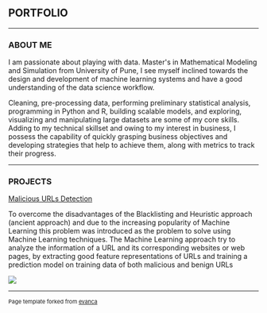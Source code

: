 ## PORTFOLIO 

---


### ABOUT ME 

I am passionate about playing with data. Master's in Mathematical Modeling and Simulation from University of Pune, I see myself inclined towards the design and development of machine learning systems and have a good understanding of the data science workflow.

Cleaning, pre-processing data, performing preliminary statistical analysis, programming in Python and R, building scalable models, and exploring, visualizing and manipulating large datasets are some of my core skills. Adding to my technical skillset and owing to my interest in business, I possess the capability of quickly grasping business objectives and developing strategies that help to achieve them, along with metrics to track their progress.

---

### PROJECTS 

[Malicious URLs Detection](https://github.com/abhishekmamdapure/Malicious-URL-s-detection)

To overcome the disadvantages of the Blacklisting and Heuristic approach (ancient approach) and due to the increasing popularity of Machine Learning this problem was introduced as the problem to solve using Machine Learning techniques. The Machine Learning approach try to analyze the information of a URL and its corresponding websites or web pages, by extracting good feature representations of URLs and training a prediction model on training data of both malicious and benign URLs

<img src="images/url.jpg?raw=true"/>


---






<p style="font-size:11px">Page template forked from <a href="https://github.com/evanca/quick-portfolio">evanca</a></p>
<!-- Remove above link if you don't want to attibute -->

